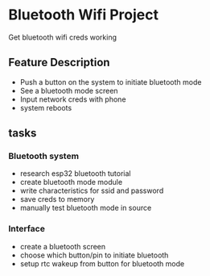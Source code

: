 # Bluetooth Wifi Project

Get bluetooth wifi creds working

## Feature Description

- Push a button on the system to initiate bluetooth mode
- See a bluetooth mode screen
- Input network creds with phone
- system reboots

## tasks

### Bluetooth system

- research esp32 bluetooth tutorial
- create bluetooth mode module
- write characteristics for ssid and password
- save creds to memory
- manually test bluetooth mode in source

### Interface

- create a bluetooth screen
- choose which button/pin to initiate bluetooth
- setup rtc wakeup from button for bluetooth mode

